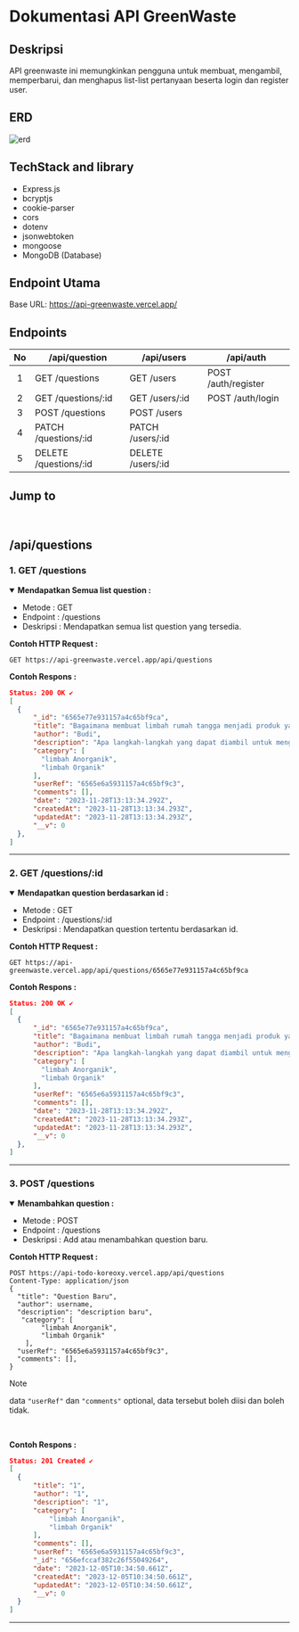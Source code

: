 # Dokumentasi API GreenWaste


## Deskripsi
API greenwaste ini memungkinkan pengguna untuk membuat, mengambil, memperbarui, dan menghapus list-list pertanyaan beserta login dan register user.

## ERD
![erd](https://github.com/FS-16/greenwaste-server/assets/73381115/824f4666-cf7b-4543-ab7f-daed5413316a)





## TechStack and library
- Express.js
- bcryptjs
- cookie-parser
- cors
- dotenv
- jsonwebtoken
- mongoose
- MongoDB (Database)


## Endpoint Utama
Base URL: https://api-greenwaste.vercel.app/


## Endpoints
No      | /api/question          |      /api/users   |  /api/auth          |
|:-----:|------------------------|-------------------|---------------------|
|1      | GET /questions         | GET /users        | POST /auth/register |
|2      | GET /questions/:id     | GET /users/:id    | POST /auth/login    |
|3      | POST /questions        | POST /users       |                     |
|4      | PATCH /questions/:id   | PATCH /users/:id  |                     |
|5      | DELETE /questions/:id  | DELETE /users/:id |                     |


## Jump to

  

<br>


## /api/questions

### 1. GET /questions
<details open>
  <summary><b>Mendapatkan Semua list question : </b></summary>

 
   - Metode : GET
   - Endpoint : /questions
   - Deskripsi : Mendapatkan semua list question yang tersedia.

**Contoh HTTP Request :**
```
GET https://api-greenwaste.vercel.app/api/questions
```

**Contoh Respons :**
```json
Status: 200 OK ✔️
[
  {
      "_id": "6565e77e931157a4c65bf9ca",
      "title": "Bagaimana membuat limbah rumah tangga menjadi produk yang berkualitas ?",
      "author": "Budi",
      "description": "Apa langkah-langkah yang dapat diambil untuk mengubah limbah elektronik rumah tangga menjadi produk elektronik yang bisa digunakan kembali atau didaur ulang dengan efisien?",
      "category": [
        "limbah Anorganik",
        "limbah Organik"
      ],
      "userRef": "6565e6a5931157a4c65bf9c3",
      "comments": [],
      "date": "2023-11-28T13:13:34.292Z",
      "createdAt": "2023-11-28T13:13:34.293Z",
      "updatedAt": "2023-11-28T13:13:34.293Z",
      "__v": 0
  },
]
```
</details>
<hr>


### 2. GET /questions/:id
<details open>
	<summary><b>Mendapatkan question berdasarkan id : </b></summary>

   - Metode : GET
   - Endpoint : /questions/:id
   - Deskripsi : Mendapatkan question tertentu berdasarkan id.
 
**Contoh HTTP Request :**
```
GET https://api-greenwaste.vercel.app/api/questions/6565e77e931157a4c65bf9ca
```

**Contoh Respons :**
```json
Status: 200 OK ✔️
[
  {
      "_id": "6565e77e931157a4c65bf9ca",
      "title": "Bagaimana membuat limbah rumah tangga menjadi produk yang berkualitas ?",
      "author": "Budi",
      "description": "Apa langkah-langkah yang dapat diambil untuk mengubah limbah elektronik rumah tangga menjadi produk elektronik yang bisa digunakan kembali atau didaur ulang dengan efisien?",
      "category": [
        "limbah Anorganik",
        "limbah Organik"
      ],
      "userRef": "6565e6a5931157a4c65bf9c3",
      "comments": [],
      "date": "2023-11-28T13:13:34.292Z",
      "createdAt": "2023-11-28T13:13:34.293Z",
      "updatedAt": "2023-11-28T13:13:34.293Z",
      "__v": 0
  },
]
```
</details>


<hr>

### 3. POST /questions
<details open>
	<summary><b>Menambahkan question : </b></summary>
	
   - Metode : POST
   - Endpoint : /questions
   - Deskripsi : Add atau menambahkan question baru.

**Contoh HTTP Request :**
```
POST https://api-todo-koreoxy.vercel.app/api/questions
Content-Type: application/json
{
  "title": "Question Baru",
  "author": username,
  "description": "description baru",
   "category": [
        "limbah Anorganik",
        "limbah Organik"
    ],
  "userRef": "6565e6a5931157a4c65bf9c3",
  "comments": [],
}
```

> [!NOTE]
> data `"userRef"` dan  `"comments"` optional, data tersebut boleh diisi dan boleh tidak.

<br>

**Contoh Respons :**
```json
Status: 201 Created ✔️
[
  {
      "title": "1",
      "author": "1",
      "description": "1",
      "category": [
          "limbah Anorganik",
          "limbah Organik"
      ],
      "comments": [],
      "userRef": "6565e6a5931157a4c65bf9c3",
      "_id": "656efccaf382c26f55049264",
      "date": "2023-12-05T10:34:50.661Z",
      "createdAt": "2023-12-05T10:34:50.661Z",
      "updatedAt": "2023-12-05T10:34:50.661Z",
      "__v": 0
  }
]
```
</details>

<hr>
